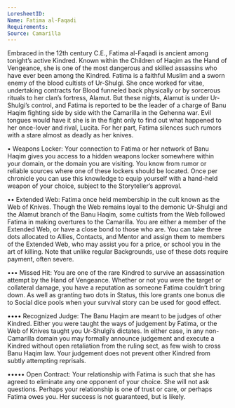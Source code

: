 ```yaml
---
LoresheetID: 
Name: Fatima al-Faqadi
Requirements:
Source: Camarilla
---
```

Embraced in the 12th century C.E., Fatima al-Faqadi is ancient among tonight’s active Kindred. Known within the Children of Haqim as the Hand of Vengeance, she is one of the most dangerous and skilled assassins who have ever been among the Kindred. Fatima is a faithful Muslim and a sworn enemy of the blood cultists of Ur-Shulgi. She once worked for vitae, undertaking contracts for Blood funneled back physically or by sorcerous rituals to her clan’s fortress, Alamut. But these nights, Alamut is under Ur-Shulgi’s control, and Fatima is reported to be the leader of a charge of Banu Haqim fighting side by side with the Camarilla in the Gehenna war. Evil tongues would have it she is in the fight only to find out what happened to her once-lover and rival, Lucita. For her part, Fatima silences such rumors with a stare almost as deadly as her knives. 

• Weapons Locker: Your connection to Fatima or her network of Banu Haqim gives you access to a hidden weapons locker somewhere within your domain, or the domain you are visiting. You know from rumor or reliable sources where one of these lockers should be located. Once per chronicle you can use this knowledge to equip yourself with a hand-held weapon of your choice, subject to the Storyteller’s approval. 

•• Extended Web: Fatima once held membership in the cult known as the Web of Knives. Though the Web remains loyal to the demonic Ur-Shulgi and the Alamut branch of the Banu Haqim, some cultists from the Web followed Fatima in making overtures to the Camarilla. You are either a member of the Extended Web, or have a close bond to those who are. You can take three dots allocated to Allies, Contacts, and Mentor and assign them to members of the Extended Web, who may assist you for a price, or school you in the art of killing. Note that unlike regular Backgrounds, use of these dots require payment, often severe. 

••• Missed Hit: You are one of the rare Kindred to survive an assassination attempt by the Hand of Vengeance. Whether or not you were the target or collateral damage, you have a reputation as someone Fatima couldn’t bring down. As well as granting two dots in Status, this lore grants one bonus die to Social dice pools when your survival story can be used for good effect. 

•••• Recognized Judge: The Banu Haqim are meant to be judges of other Kindred. Either you were taught the ways of judgement by Fatima, or the Web of Knives taught you Ur-Shulgi’s dictates. In either case, in any non- Camarilla domain you may formally announce judgement and execute a Kindred without open retaliation from the ruling sect, as few wish to cross Banu Haqim law. Your judgement does not prevent other Kindred from subtly attempting reprisals. 

••••• Open Contract: Your relationship with Fatima is such that she has agreed to eliminate any one opponent of your choice. She will not ask questions. Perhaps your relationship is one of trust or care, or perhaps Fatima owes you. Her success is not guaranteed, but is likely. 